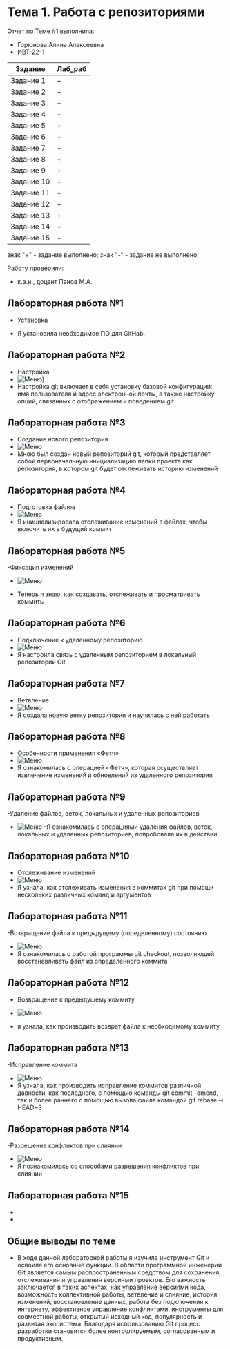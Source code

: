 # Тема 1. Работа с репозиториями
Отчет по Теме #1 выполнила:
- Горюнова Алина Алексеевна
- ИВТ-22-1

| Задание | Лаб_раб | 
| ------ | ------ |
| Задание 1 | + |
| Задание 2 | + |
| Задание 3 | + |
| Задание 4 | + |
| Задание 5 | + |
| Задание 6 | + |
| Задание 7 | + |
| Задание 8 | + |
| Задание 9 | + |
| Задание 10 | + |
| Задание 11 | + |
| Задание 12 | + |
| Задание 13 | + |
| Задание 14 | + |
| Задание 15 | + |

знак "+" - задание выполнено; знак "-" - задание не выполнено;

Работу проверили:
- к.э.н., доцент Панов М.А.

## Лабораторная работа №1
- Установка

- Я установила необходимое ПО для GitHab.


## Лабораторная работа №2
- Настройка
-  ![Меню](https://github.com/Goryunova-a/Lab.rab./blob/main/pic/%D0%A0%D0%B8%D1%81%D1%83%D0%BD%D0%BE%D0%BA1.png))
- Настройка git включает в себя установку базовой конфигурации: имя пользователя и адрес электронной почты, а также настройку опций, связанных с отображением и поведением git

## Лабораторная работа №3
- Создание нового репозитория
- ![Меню](https://github.com/Goryunova-a/Lab.rab./blob/main/pic/%D0%A0%D0%B8%D1%81%D1%83%D0%BD%D0%BE%D0%BA2.png)
- Мною был создан новый репозиторий git, который представляет собой первоначальную инициализацию папки проекта как репозитория, в котором git будет отслеживать историю изменений

## Лабораторная работа №4
- Подготовка файлов
- ![Меню](https://github.com/Goryunova-a/Lab.rab./blob/main/pic/%D0%A0%D0%B8%D1%81%D1%83%D0%BD%D0%BE%D0%BA3.png)
- Я инициализировала отслеживание изменений в файлах, чтобы включить их в будущий коммит

## Лабораторная работа №5
-Фиксация изменений 
- ![Меню](https://github.com/Goryunova-a/Lab.rab./blob/main/pic/%D0%A0%D0%B8%D1%81%D1%83%D0%BD%D0%BE%D0%BA4.png)
 
- Теперь я знаю, как создавать, отслеживать и просматривать коммиты

## Лабораторная работа №6
- Подключение к удаленному репозиторию
- ![Меню](https://github.com/Goryunova-a/Lab.rab./blob/main/pic/%D0%A0%D0%B8%D1%81%D1%83%D0%BD%D0%BE%D0%BA5.png)
- Я настроила связь с удаленным репозиторием в локальный репозиторий Git
## Лабораторная работа №7
- Ветвление
- ![Меню](https://github.com/Goryunova-a/Lab.rab./blob/main/pic/%D0%A0%D0%B8%D1%81%D1%83%D0%BD%D0%BE%D0%BA6.png)
- Я создала новую ветку репозитория и научилась с ней работать 

## Лабораторная работа №8
- Особенности применения «Фетч»
- ![Меню](https://github.com/Goryunova-a/Lab.rab./blob/main/pic/%D0%A0%D0%B8%D1%81%D1%83%D0%BD%D0%BE%D0%BA7.png)
- Я ознакомилась с операцией «Фетч», которая осуществляет извлечение изменений и обновлений из удаленного репозитория

## Лабораторная работа №9
-Удаление файлов, веток, локальных и удаленных репозиториев
-  ![Меню](https://github.com/Goryunova-a/Lab.rab./blob/main/pic/%D0%A0%D0%B8%D1%81%D1%83%D0%BD%D0%BE%D0%BA8.png)
-Я ознакомилась с операциями удаления файлов, веток, локальных и удаленных репозиториев, попробовала их в действии

## Лабораторная работа №10
- Отслеживание изменений  
- ![Меню](https://github.com/Goryunova-a/Lab.rab./blob/main/pic/%D0%A0%D0%B8%D1%81%D1%83%D0%BD%D0%BE%D0%BA9.png)
- Я узнала, как отслеживать изменения в коммитах git при помощи нескольких различных команд и аргументов 

## Лабораторная работа №11
-Возвращение файла к предыдущему (определенному) состоянию
- ![Меню](https://github.com/Goryunova-a/Lab.rab./blob/main/pic/%D0%A0%D0%B8%D1%81%D1%83%D0%BD%D0%BE%D0%BA10.png)
- Я ознакомилась с работой программы git checkout, позволяющей восстанавливать файл из определенного коммита

## Лабораторная работа №12
- Возвращение к предыдущему коммиту
- ![Меню](https://github.com/Goryunova-a/Lab.rab./blob/main/pic/%D0%A0%D0%B8%D1%81%D1%83%D0%BD%D0%BE%D0%BA11.png)

- я узнала, как производить возврат файла к необходимому коммиту
 ## Лабораторная работа №13
-Исправление коммита
- ![Меню](https://github.com/Goryunova-a/Lab.rab./blob/main/pic/%D0%A0%D0%B8%D1%81%D1%83%D0%BD%D0%BE%D0%BA12.png)
- Я узнала, как производить исправление коммитов различной давности, как последнего, с помощью команды git commit –amend, так и более раннего с помощью вызова файла командой git rebase –i HEAD~3

## Лабораторная работа №14
-Разрешение конфликтов при слиянии
- ![Меню](https://github.com/Goryunova-a/Lab.rab./blob/main/pic/%D0%A0%D0%B8%D1%81%D1%83%D0%BD%D0%BE%D0%BA13.png)
- Я познакомилась со способами разрешения конфликтов при слиянии 

## Лабораторная работа №15
-
-

## Общие выводы по теме
- В ходе данной лабораторной работы я изучила инструмент Git и освоила его основные функции. В области программной инженерии Git является самым распространенным средством для сохранения, отслеживания и управления версиями проектов. Его важность заключается в таких аспектах, как управление версиями кода, возможность коллективной работы, ветвление и слияние, история изменений, восстановление данных, работа без подключения к интернету, эффективное управление конфликтами, инструменты для совместной работы, открытый исходный код, популярность и развитая экосистема. Благодаря использованию Git процесс разработки становится более контролируемым, согласованным и продуктивным.
